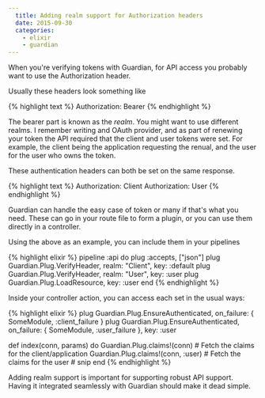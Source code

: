 ```yaml
---
  title: Adding realm support for Authorization headers
  date: 2015-09-30
  categories:
    - elixir
    - guardian
---
```


When you're verifying tokens with Guardian, for API access you probably want to
use the Authorization header.

Usually these headers look something like

{% highlight text %}
Authorization: Bearer <token>
{% endhighlight %}

The bearer part is known as the _realm_. You might want to use different realms.
I remember writing and OAuth provider, and as part of renewing your token the
API required that the client and user tokens were set. For example, the client
being the application requesting the renual, and the user for the user who owns
the token.

These authentication headers can both be set on the same response.

{% highlight text %}
Authorization: Client <application token>
Authorization: User <user token>
{% endhighlight %}

Guardian can handle the easy case of token or many if that's what you need.
These can go in your route file to form a plugin, or you can use them directly
in a controller.

Using the above as an example, you can include them in your pipelines

{% highlight elixir %}
pipeline :api do
  plug :accepts, ["json"]
  plug Guardian.Plug.VerifyHeader, realm: "Client", key: :default
  plug Guardian.Plug.VerifyHeader, realm: "User", key: :user
  plug Guardian.Plug.LoadResource, key: :user
end
{% endhighlight %}

Inside your controller action, you can access each set in the usual ways:

{% highlight elixir %}
  plug Guardian.Plug.EnsureAuthenticated, on_failure: { SomeModule, :client_failure }
  plug Guardian.Plug.EnsureAuthenticated, on_failure: { SomeModule, :user_failure }, key: :user

  def index(conn, params) do
    Guardian.Plug.claims!(conn) # Fetch the claims for the client/application
    Guardian.Plug.claims!(conn, :user) # Fetch the claims for the user
    # snip
  end
{% endhighlight %}

Adding realm support is important for supporting robust API support. Having it
integrated seamlessly with Guardian should make it dead simple.
